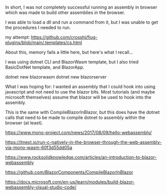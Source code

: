 In short, I was not completely successful running an assembly in browser which was made to build other assemblies in the browser.

I was able to load a dll and run a command from it, but I was unable to get the procedures I needed to run.

my attempt: https://github.com/crosshj/fiug-plugins/blob/main/.templates/cs.html


About this, memory fails a little here, but here's what I recall...


I was using dotnet CLI and BlazorWasm template, but I also tried BasicDotNet template, and BlazorApp.

dotnet new blazorwasm
dotnet new blazorserver

What I was hoping for:
I wanted an assembly that I could hook into using javascript and not need to use the blazor bits.
Most tutorials (and maybe microsoft themselves) assume that blazor will be used to hook into the assembly.


This is the same with CompileBlazorInBlazor, but this does have the dotnet calls that need to be made to compile dotnet to assembly within the browser (at least).





https://www.mono-project.com/news/2017/08/09/hello-webassembly/

https://itnext.io/run-c-natively-in-the-browser-through-the-web-assembly-via-mono-wasm-60f3d55dd05a

https://www.rocksolidknowledge.com/articles/an-introduction-to-blazor-webassembly

https://github.com/BlazorComponents/CompileBlazorInBlazor

https://docs.microsoft.com/en-us/learn/modules/build-blazor-webassembly-visual-studio-code/

